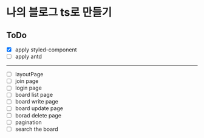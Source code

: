 # 나의 블로그 ts로 만들기

## ToDo

-   [x] apply styled-component
-   [ ] apply antd

---

-   [ ] layoutPage
-   [ ] join page
-   [ ] login page
-   [ ] board list page
-   [ ] board write page
-   [ ] board update page
-   [ ] borad delete page
-   [ ] pagination
-   [ ] search the board
